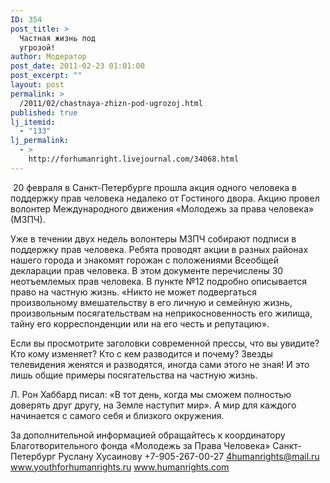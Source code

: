```yaml
---
ID: 354
post_title: >
  Частная жизнь под
  угрозой!
author: Модератор
post_date: 2011-02-23 01:01:00
post_excerpt: ""
layout: post
permalink: >
  /2011/02/chastnaya-zhizn-pod-ugrozoj.html
published: true
lj_itemid:
  - "133"
lj_permalink:
  - >
    http://forhumanright.livejournal.com/34068.html
---
```

&nbsp;20 февраля в Санкт-Петербурге прошла акция одного человека в поддержку прав человека недалеко от Гостиного двора. Акцию провел волонтер Международного движения &laquo;Молодежь за права человека&raquo; (МЗПЧ).

Уже в течении двух недель волонтеры МЗПЧ собирают подписи в поддержку прав человека. Ребята проводят акции в разных районах нашего города и знакомят горожан с положениями Всеобщей декларации прав человека. В этом документе перечислены 30 неотъемлемых прав человека. В пункте №12 подробно описывается право на частную жизнь. &laquo;Никто не может подвергаться произвольному вмешательству в его личную и семейную жизнь, произвольным посягательствам на неприкосновенность его жилища, тайну его корреспонденции или на его честь и репутацию&raquo;. 

Если вы просмотрите заголовки современной прессы, что вы увидите? Кто кому изменяет? Кто с кем разводится и почему? Звезды телевидения женятся и разводятся, иногда сами этого не зная! И это лишь общие примеры посягательства на частную жизнь.

Л. Рон Хаббард писал: &laquo;В тот день, когда мы сможем полностью доверять друг другу, на Земле наступит мир&raquo;. А мир для каждого начинается с самого себя и близкого окружения.

За дополнительной информацией обращайтесь к координатору
Благотворительного фонда &laquo;Молодежь за Права Человека&raquo; Санкт-Петербург
Руслану Хусаинову
+7-905-267-00-27
4humanrights@mail.ru
www.youthforhumanrights.ru
www.humanrights.com